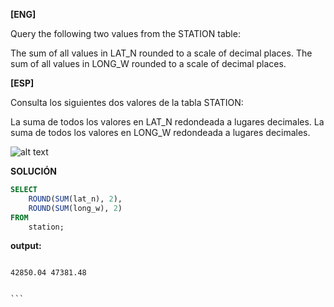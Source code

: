 
**[ENG]**

Query the following two values from the STATION table:

The sum of all values in LAT_N rounded to a scale of  decimal places.
The sum of all values in LONG_W rounded to a scale of  decimal places.


**[ESP]**

Consulta los siguientes dos valores de la tabla STATION:

La suma de todos los valores en LAT_N redondeada a lugares decimales.
La suma de todos los valores en LONG_W redondeada a lugares decimales.

![alt text](image.png)

**SOLUCIÓN**

```sql
SELECT
    ROUND(SUM(lat_n), 2),
    ROUND(SUM(long_w), 2)
FROM 
    station;

```


**output:**


````

42850.04 47381.48


```